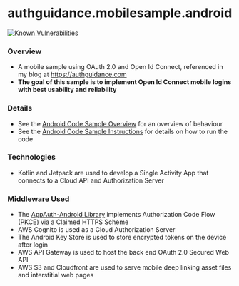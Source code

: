 # authguidance.mobilesample.android

[![Known Vulnerabilities](https://snyk.io/test/github/gary-archer/authguidance.mobilesample.android/badge.svg?targetFile=app/build.gradle)](https://snyk.io/test/github/gary-archer/authguidance.mobilesample.android?targetFile=app/build.gradle)

### Overview

* A mobile sample using OAuth 2.0 and Open Id Connect, referenced in my blog at https://authguidance.com
* **The goal of this sample is to implement Open Id Connect mobile logins with best usability and reliability**

### Details

* See the [Android Code Sample Overview](https://authguidance.com/2019/09/13/mobile-code-sample-overview/) for an overview of behaviour
* See the [Android Code Sample Instructions](https://authguidance.com/2019/09/29/basicandroidapp-execution/) for details on how to run the code

### Technologies

* Kotlin and Jetpack are used to develop a Single Activity App that connects to a Cloud API and Authorization Server

### Middleware Used

* The [AppAuth-Android Library](https://github.com/openid/AppAuth-Android) implements Authorization Code Flow (PKCE) via a Claimed HTTPS Scheme
* AWS Cognito is used as a Cloud Authorization Server
* The Android Key Store is used to store encrypted tokens on the device after login
* AWS API Gateway is used to host the back end OAuth 2.0 Secured Web API
* AWS S3 and Cloudfront are used to serve mobile deep linking asset files and interstitial web pages
